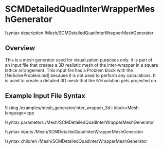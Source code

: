 # SCMDetailedQuadInterWrapperMeshGenerator

!syntax description /Mesh/SCMDetailedQuadInterWrapperMeshGenerator

## Overview

<!-- -->

This is a mesh generator used for visualization purposes only. It is part of an input file that creates
a 3D realistic mesh of the inter-wrapper in a square lattice arrangement. This input file has a Problem block
with the [NoSolveProblem.md] because it is not used to perform any calculations. It is used to create a detailed 3D mesh that the `SCM` solution gets projected on.

## Example Input File Syntax

!listing /examples/mesh_generator/inter_wrapper_3d.i block=Mesh language=cpp

!syntax parameters /Mesh/SCMDetailedQuadInterWrapperMeshGenerator

!syntax inputs /Mesh/SCMDetailedQuadInterWrapperMeshGenerator

!syntax children /Mesh/SCMDetailedQuadInterWrapperMeshGenerator
